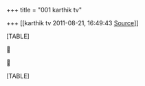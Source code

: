 +++
title = "001 karthik tv"

+++
[[karthik tv	2011-08-21, 16:49:43 [Source](https://groups.google.com/g/bvparishat/c/8Zgnvj3Z-bs)]]



[TABLE]





[TABLE]

